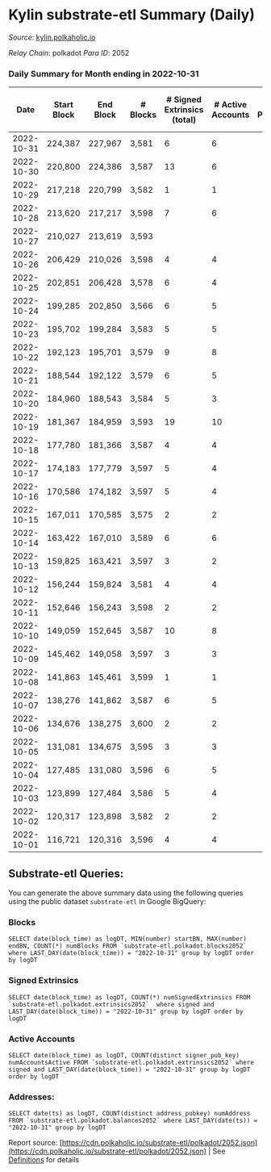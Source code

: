# Kylin substrate-etl Summary (Daily)

_Source_: [kylin.polkaholic.io](https://kylin.polkaholic.io)

*Relay Chain*: polkadot
*Para ID*: 2052



### Daily Summary for Month ending in 2022-10-31


| Date | Start Block | End Block | # Blocks | # Signed Extrinsics (total) | # Active Accounts | # Passive | # New | # Addresses with Balances | # Events | # Transfers | # XCM Transfers In | # XCM Transfers Out |
| ---- | ----------- | --------- | -------- | --------------------------- | ----------------- | --------- | ----- | ------------------------- | -------- | ----------- | ------------------ | ------------------- |
| 2022-10-31 | 224,387 | 227,967 | 3,581  | 6 | 6 |  |  | 1,104 | 7,181 |   |   |   |
| 2022-10-30 | 220,800 | 224,386 | 3,587  | 13 | 6 |  |  |  | 7,465 | 75  |   |   |
| 2022-10-29 | 217,218 | 220,799 | 3,582  | 1 | 1 |  |  |  | 7,169 |   |   |   |
| 2022-10-28 | 213,620 | 217,217 | 3,598  | 7 | 6 |  |  |  | 7,219 | 1  |   |   |
| 2022-10-27 | 210,027 | 213,619 | 3,593  |  |  |  |  |  | 7,188 |   |   |   |
| 2022-10-26 | 206,429 | 210,026 | 3,598  | 4 | 4 |  |  |  | 7,210 |   |   |   |
| 2022-10-25 | 202,851 | 206,428 | 3,578  | 6 | 4 |  |  |  | 7,177 | 2  |   |   |
| 2022-10-24 | 199,285 | 202,850 | 3,566  | 6 | 5 |  |  |  | 7,152 | 1  |   |   |
| 2022-10-23 | 195,702 | 199,284 | 3,583  | 5 | 5 |  |  |  | 7,183 |   |   |   |
| 2022-10-22 | 192,123 | 195,701 | 3,579  | 9 | 8 |  |  |  | 7,186 |   |   |   |
| 2022-10-21 | 188,544 | 192,122 | 3,579  | 6 | 5 |  |  |  | 7,178 | 1  |   |   |
| 2022-10-20 | 184,960 | 188,543 | 3,584  | 5 | 3 |  |  |  | 7,182 |   |   |   |
| 2022-10-19 | 181,367 | 184,959 | 3,593  | 19 | 10 |  |  |  | 7,240 | 4  |   |   |
| 2022-10-18 | 177,780 | 181,366 | 3,587  | 4 | 4 |  |  |  | 7,187 |   |   |   |
| 2022-10-17 | 174,183 | 177,779 | 3,597  | 5 | 4 |  |  |  | 7,211 | 1  |   |   |
| 2022-10-16 | 170,586 | 174,182 | 3,597  | 5 | 4 |  |  |  | 7,208 |   |   |   |
| 2022-10-15 | 167,011 | 170,585 | 3,575  | 2 | 2 |  |  |  | 7,158 |   |   |   |
| 2022-10-14 | 163,422 | 167,010 | 3,589  | 6 | 6 |  |  |  | 7,196 |   |   |   |
| 2022-10-13 | 159,825 | 163,421 | 3,597  | 3 | 2 |  |  |  | 7,205 | 2  |   |   |
| 2022-10-12 | 156,244 | 159,824 | 3,581  | 4 | 4 |  |  |  | 7,176 |   |   |   |
| 2022-10-11 | 152,646 | 156,243 | 3,598  | 2 | 2 |  |  |  | 7,204 |   |   |   |
| 2022-10-10 | 149,059 | 152,645 | 3,587  | 10 | 8 |  |  |  | 7,208 | 2  |   |   |
| 2022-10-09 | 145,462 | 149,058 | 3,597  | 3 | 3 |  |  |  | 7,204 |   |   |   |
| 2022-10-08 | 141,863 | 145,461 | 3,599  | 1 | 1 |  |  |  | 7,203 |   |   |   |
| 2022-10-07 | 138,276 | 141,862 | 3,587  | 6 | 5 |  |  |  | 7,192 |   |   |   |
| 2022-10-06 | 134,676 | 138,275 | 3,600  | 2 | 2 |  |  |  | 7,206 |   |   |   |
| 2022-10-05 | 131,081 | 134,675 | 3,595  | 3 | 3 |  |  |  | 7,201 |   |   |   |
| 2022-10-04 | 127,485 | 131,080 | 3,596  | 6 | 5 |  |  |  | 7,211 |   |   |   |
| 2022-10-03 | 123,899 | 127,484 | 3,586  | 5 | 4 |  |  |  | 7,188 |   |   |   |
| 2022-10-02 | 120,317 | 123,898 | 3,582  | 2 | 2 |  |  |  | 7,172 |   |   |   |
| 2022-10-01 | 116,721 | 120,316 | 3,596  | 4 | 4 |  |  |  | 7,207 | 1  |   |   |

## Substrate-etl Queries:
You can generate the above summary data using the following queries using the public dataset `substrate-etl` in Google BigQuery:


### Blocks
```
SELECT date(block_time) as logDT, MIN(number) startBN, MAX(number) endBN, COUNT(*) numBlocks FROM `substrate-etl.polkadot.blocks2052`  where LAST_DAY(date(block_time)) = "2022-10-31" group by logDT order by logDT
```


### Signed Extrinsics
```
SELECT date(block_time) as logDT, COUNT(*) numSignedExtrinsics FROM `substrate-etl.polkadot.extrinsics2052`  where signed and LAST_DAY(date(block_time)) = "2022-10-31" group by logDT order by logDT
```


### Active Accounts
```
SELECT date(block_time) as logDT, COUNT(distinct signer_pub_key) numAccountsActive FROM `substrate-etl.polkadot.extrinsics2052` where signed and LAST_DAY(date(block_time)) = "2022-10-31" group by logDT order by logDT
```


### Addresses:
```
SELECT date(ts) as logDT, COUNT(distinct address_pubkey) numAddress FROM `substrate-etl.polkadot.balances2052` where LAST_DAY(date(ts)) = "2022-10-31" group by logDT
```



Report source: [https://cdn.polkaholic.io/substrate-etl/polkadot/2052.json](https://cdn.polkaholic.io/substrate-etl/polkadot/2052.json) | See [Definitions](/DEFINITIONS.md) for details
